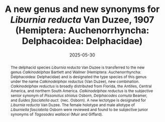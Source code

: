 ---
title: 'A new genus and new synonyms for <i>Liburnia reducta</i> Van Duzee, 1907 (Hemiptera: Auchenorrhyncha: Delphacoidea: Delphacidae)'
date: '2025-05-30'
doi: ''
journal: Insecta Mundi
issue: '1121'
pagination: '1–16'
zoobank: 'urn:lsid:zoobank.org:pub:6D1E5CEA-1105-4667-A46F-9EEF9D430732'
authors:
  - first_name: 'Charles R.'
    last_name: 'Bartlett'
    affiliation: 'University of Delaware, Department of Entomology and Wildlife Ecology, 250 Townsend Hall, Newark, DE 19716-2160, USA'
    email: 'bartlett@udel.edu'
    orcid: 'https://orcid.org/0000-0001-9428-7337'

  - first_name: 'Adam M.'
    last_name: 'Wallner'
    affiliation: 'USDA-APHIS-PPQ, 1500 Lower Rd, Linden NJ 07036, USA'
    email: 'adam.m.wallner@usda.gov'

download: 'https://drive.google.com/file/d/1Tc2rGwyO6wbPAZ6yEc6egtnKZaPcbOWV'

supplementary: ''

keywords:
  - Delphacinae
  - Delphacini
  - synonymy
  - planthopper
  - lectotype

categories:
  - Hemiptera
  - Auchenorrhyncha
  - Delphacoidea
  - Delphacidae
  
references:
  - authors: Arthropod Easy Capture.
    year: 2013
    title: 'Arthropod Easy Capture. Version 1.34.'
    pages: 
    doi: 
    url: https://sourceforge.net/projects/arthropodeasy
    access: (Last accessed January 2025.)

  - authors: Asche M.
    year: 1985
    title: 'Zur Phylogenie der Delphacidae Leach, 1815 (Homoptera: Cicadina: Fulgoromorpha). Marburger Entomologische Publikationen 2'
    pages: 1–910
    doi: 
    url: 
    access: 

  - authors: Asche M, Remane R.
    year: 1983
    title: 'Zur Problematik von <i>Delphacodes mulsanti </i>(Fieber 1866) und zur Kenntnis einiger benachbarter Taxa (Homoptera Auchenorrhyncha Fulgoromorpha Delphacidae) (Vorlaufige Mitteilung). Marburger Entomologische Publikationen 1'
    pages: 25–56
    doi: 
    url: 
    access: 

  - authors: Asche M, Wilson MR.
    year: 1990
    title: 'The delphacid genus <i>Sogatella </i>and related groups: a revision with special reference to riceassociated species (Homoptera: Fulgoroidea). Systematic Entomology 15'
    pages: 1–42
    doi: 
    url: 
    access: 

  - authors: Bartlett CR.
    year: 2008
    title: '<i>Liburnia </i>Stål, 1866 (Insecta, Hemiptera, Delphacidae): proposed designation of <i>Embolophora monoceros </i>Stål, 1855 as the type species. Bulletin of Zoological Nomenclature 65'
    pages: 183–187
    doi: 
    url: 
    access: 

  - authors: Bartlett CR, Deitz LL.
    year: 2000
    title: 'Revision of the New World delphacid planthopper genus <i>Pissonotus </i>(Hemiptera: Fulgoroidea). Thomas Say Publications in Entomology: Monographs. Entomological Society of America; Lanham, MD'
    pages: 234 p
    doi: 
    url: 
    access: 

  - authors: Bartlett CR, O’Brien LB, Wilson SW.
    year: 2014
    title: 'A review of the planthoppers (Hemiptera: Fulgoroidea) of the United States. Memoirs of the American Entomological Society 50'
    pages: 1–287
    doi: 
    url: 
    access: 

  - authors: Beamer RH.
    year: 1948
    title: 'Some new species of <i>Delphacodes </i>(Homoptera: Fulgoridae: Delphacinae), Part IV. Journal of the Kansas Entomological Society 21'
    pages: 96–110
    doi: 
    url: 
    access: 

  - authors: Beamer RH.
    year: 1955
    title: 'A revision of the genus <i>Megamelus </i>in America north of Mexico (Homoptera, Fulgoridae, Delphacinae). Journal of the Kansas Entomological Society 28'
    pages: 29–46
    doi: 
    url: 
    access: 

  - authors: Bourgoin T.
    year: 1988
    title: 'A new interpretation of the homologies of the Hemiptera male genitalia illustrated by the Tettigometridae (Hemiptera, Fulgoromorpha). p. 113–120. In: Vidano C, Arzone A (eds.). 6th Auchenorrhyncha Meeting, Turin, Italy, September 7–11, 1987. Proceedings. Consiglio Nazionale delle Ricerche; Turin, Italy'
    pages: 652 p
    doi: 
    url: 
    access: 

  - authors: Bourgoin T, Wang RR, Asche M, Hoch H, Soulier-Perkins A, Stroinski A, Yap S, Szwedo, J.
    year: 2015
    title: 'From micropterism to hyperpterism: recognition strategy and standardized homology-driven terminology of the forewing venation patterns in planthoppers (Hemiptera: Fulgoromorpha). Zoomorphology 134'
    pages: 63–77
    doi: https://doi.org/10.1007/s00435-014-0243-6
    url: 
    access: 

  - authors: Crawford DL.
    year: 1914
    title: 'A contribution toward a monograph of the homopterous insects of the family Delphacidae of North and South America. Proceedings of the United States National Museum 46'
    pages: 557–640
    doi: 
    url: 
    access: 

  - authors: Della Giustina W.
    year: 2019
    title: 'Les Delphacidae de France et des pays limitrophes (Hemiptera, Fulgoromorpha). Faune de France 100, 2 volumes. Fédération Française des Sociétés de Sciences Naturelles; Paris, France'
    pages: 832 p
    doi: 
    url: 
    access: 

  - authors: Dmitriev DA.
    year: 2022
    title: 'Etymology and grammatical gender of generic names in Auchenorrhyncha (Hemiptera). Illinois Natural History Survey Bulletin 43'
    pages: 1–224
    doi: https://doi.org/10.21900/j.inhs.v43.837
    url: 
    access: 

  - authors: Fennah RG.
    year: 1959
    title: 'Delphacidae from the Lesser Antilles (Homoptera: Fulgoroidea). Bulletin of the British Museum (Natural History) 8'
    pages: 224–265
    doi: 
    url: 
    access: 

  - authors: Fennah RG.
    year: 1963
    title: 'The Delphacid-species-complex known as <i>Sogatella furcifera </i>(Horvath) (Homoptera: Fulgoroidea). Bulletin of Entomological Research 54'
    pages: 45–79
    doi: https://doi.org/10.1017/S0007485300048604
    url: 
    access: 

  - authors: S0007485300048604 Fowler WW.
    year: 1905
    title: 'Order Rhynchota. Suborder Hemiptera-Homoptera. (Continued). Biologia Centrali-Americana 1'
    pages: 125-139
    doi: 
    url: 
    access: 

  - authors: Holzinger WE, Kammerlander I, Nickel H.
    year: 2003
    title: 'Fulgoromorpha, Cicadomorpha excluding Cicadellidae. Volume 1. The Auchenorrhyncha of Central Europe. Brill Academic Publishing; Leiden, Netherlands'
    pages: xv + 673 p
    doi: 
    url: 
    access: 

  - authors: ICZN [International Commission on Zoological Nomenclature].
    year: 1961
    title: 'Opinion 602. <i>Delphax </i>Fabricius, 1798 (Insecta, Hemiptera); Interpretation under the plenary powers. Bulletin of Zoological Nomenclature 18'
    pages: 246–248
    doi: 
    url: 
    access: 

  - authors: ICZN [International Commission on Zoological Nomenclature].
    year: 1999
    title: 'International Code of Zoological Nomenclature. 4th edition. International Trust for Zoological Nomenclature; London, UK'
    pages: 306 p
    doi: 
    url: 
    access: 

  - authors: ICZN [International Commission on Zoological Nomenclature].
    year: 2010
    title: 'Opinion 2260 (Case 3460) <i>Liburnia </i>Stål, 1866 (Insecta, Hemiptera, Delphacidae): proposed designation of <i>Embolophora monoceros </i>Stål, 1855 as the type species. Bulletin of Zoological Nomenclature 67'
    pages: 340–341
    doi: 
    url: 
    access: 

  - authors: Kennedy AC, Bartlett CR, Wilson SW.
    year: 2012
    title: 'An annotated checklist of the delphacid planthoppers (Hemiptera: Delphacidae) of Florida with the description of three new species and the new genus, <i>Meristopsis</i>. Florida Entomologist 95'
    pages: 395–421
    doi: https://doi.org/10.1653/024.095.0223
    url: 
    access: 

  - authors: Leach WE.
    year: 1815
    title: 'Entomology. p. 57–172. In: Brewster D. The Edinburgh encyclopedia, volume 9. William Blackwood; London, UK'
    pages: 764 p
    doi: 
    url: 
    access: 

  - authors: Metcalf ZP.
    year: 1943
    title: 'General catalogue of the Hemiptera. Fascicle IV, Fulgoroidea, Part 3, Araeopidae (Delphacidae). Smith College; Northhampton, MA'
    pages: 552 p
    doi: 
    url: 
    access: 

  - authors: Metcalf ZP.
    year: 1949
    title: 'The redescription of twenty-one species of Areopidae described in 1923. Journal of the Elisha Mitchell Scientific Society 65'
    pages: 48–60
    doi: 
    url: 
    access: 

  - authors: Metcalf ZP.
    year: 1952
    title: 'New names in the Homoptera. Journal of the Washington Academy of Sciences 42'
    pages: 226–231
    doi: 
    url: 
    access: 

  - authors: Muir FAG.
    year: 1926
    title: 'Contributions to our knowledge of South American Fulgoroidea (Homoptera). Part I. The family Delphacidae. Experiment Station of the Hawaiian Sugar Planters’ Association, Entomological Series, Bulletin 18'
    pages: 1–51
    doi: 
    url: 
    access: 

  - authors: Muir FAG, Giffard WM.
    year: 1924
    title: 'Studies in North American Delphacidae. Bulletin of the Hawaiian Sugar Planters Association Division of Entomology 15'
    pages: 1–53
    doi: 
    url: 
    access: 

  - authors: O’Brien LB.
    year: 1971
    title: 'Systematics of the tribe Plectoderini (Insecta, Fulgoroidea, Achilidae) in America North of Mexico. University of California Publications in Entomology 64'
    pages: 1–79
    doi: 
    url: 
    access: 

  - authors: Osborn H.
    year: 1935
    title: 'Insects of Porto Rico and the Virgin Islands. Homoptera (excepting the Sternorhynchi). Scientific Survey of Porto Rico and the Virgin Islands 14'
    pages: 111–260
    doi: 
    url: 
    access: 

  - authors: Remes-Lenicov AMM de, Brentassi ME.
    year: 2017
    title: 'New taxa and combinations in Neotropical Delphacini (Hemiptera: Fulgoroidea). Zootaxa 4281'
    pages: 280–290
    doi: https://doi.org/10.11646/zootaxa.4281.1.26
    url: 
    access: 

  - authors: Salinas NA, Mariani R, de Remes-Lenicov AMM, Rodriguero MS, Sosa AJ.
    year: 2025
    title: 'Phylogeny of the planthopper genus <i>Megamelus </i>(Hemiptera, Delphacidae), with the description of two new species from South America. ZooKeys 1224'
    pages: 29–54
    doi: https://doi.org/10.3897/zookeys.1224.135596
    url: 
    access: 

  - authors: Shorthouse DP.
    year: 2010
    title: 'SimpleMappr, an online tool to produce publication-quality point maps.'
    pages: 
    doi: 
    url: https://www.simplemappr.net
    access: (Last accessed January 2023.)

  - authors: Schuh RT.
    year: 2012
    title: 'Integrating specimen databases and revisionary systematics. ZooKeys 209'
    pages: 255-267
    doi: https://doi.org/10.3897/zookeys.209.3288
    url: 
    access: 

  - authors: Schuh RT, Hewson-Smith S, Ascher, JS.
    year: 2010
    title: 'Specimen databases: A case study in entomology using web-based software. American Entomologist 56'
    pages: 206–216
    doi: https://doi.org/10.1093/ae/56.4.206
    url: 
    access: 

  - authors: Van Duzee EP.
    year: 1907
    title: 'Notes on Jamaican Hemiptera: A report on a collection of Hemiptera made on the island of Jamaica in the spring of 1906. Bulletin of the Buffalo Society of Natural Sciences 8'
    pages: 3–79
    doi: 
    url: 
    access: 

  - authors: Van Duzee EP.
    year: 1914
    title: 'Mr. Crawford’s recent work on the Delphacinae. Psyche 21'
    pages: 163–166
    doi: 
    url: 
    access: 

  - authors: Wilson SW.
    year: 2005
    title: 'Keys to the families of Fulgoromorpha with emphasis on planthoppers of potential economic importance in the southeastern United States (Hemiptera: Auchenorrhyncha). Florida Entomologist 88'
    pages: 464–481
    doi: 
    url: 
    access: 

  - authors: Wilson SW, McPherson JE.
    year: 1980
    title: 'Keys to the planthoppers, or Fulgoroidea of Illinois (Homoptera). Transactions of the Illinois State Academy of Science 73'
    pages: 1–61
    doi: 
    url: 
    access: 

abstract: 'The delphacid species <i>Liburnia reducta </i>Van Duzee is transferred to the new genus <i>Calkinodelphax </i>Bartlett and Wallner (Hemiptera: Auchenorrhyncha: Delphacoidea: Delphacidae) and is designated the type species of this genus under the name <i>Calkinodelphax reductus </i>(Van Duzee), new combination. <i>Calkinodelphax reductus </i>is broadly distributed from Florida, the Antilles, Central America, and northern South America. <i>Calkinodelphax reductus </i>is the subjective senior synonym of <i>Pissonotus striolus </i>Osborn, <i>Delphacodes cornuta </i>Beamer, and <i>Euides fasciatella auct. </i>(nec. Osborn). A new lectotype is designated for <i>Liburnia reducta </i>Van Duzee. The female holotype and male allotype of <i>Liburniella fasciatella </i>Osborn were reviewed and found to be subjective junior synonyms of <i>Tagosodes wallacei </i>(Muir and Giffard).'
---